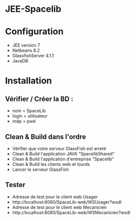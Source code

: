 # JEE-Spacelib

# Configuration 
* JEE version 7
* Netbeans 8.2
* GlassfishServer 4.1.1
* JavaDB

# Installation

##  Vérifier / Créer la BD : 
* nom = SpaceLib
* login = utilisateur
* mdp = pwd

## Clean & Build dans l'ordre
* Vérifier que votre serveur GlassFish est arreté 
* Clean & Build l'application JAVA "SpacelibShared"
* Clean & Build l'application d'entreprise "Spacelib"
* Clean & Build les clients web et lourds
* Lancer le serveur GlassFish 

## Tester
* Adresse de test pour le client web Usager
*	http://localhost:8080/SpaceLib-web/WSUsager?wsdl
*	Adresse de test pour le client web Mecanicien
* http://localhost:8080/SpaceLib-web/WSMecanicien?wsdl

